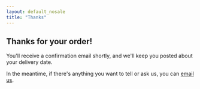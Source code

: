 ```yaml
---
layout: default_nosale
title: "Thanks"
---
```


## Thanks for your order!

You'll receive a confirmation email shortly, and we'll keep you posted about your delivery date.

In the meantime, if there's anything you want to tell or ask us, you can [email us](mailto:hello@tenclockbooks.com).

